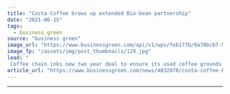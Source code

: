 ```yaml
---
title: "Costa Coffee brews up extended Bio-bean partnership"
date: "2021-06-15"
tags: 
  - business green
source: "business green"
image_url: "https://www.businessgreen.com/api/v1/wps/feb177b/0a70bcb7-9e14-40d3-95af-9276dada2fbd/2/Bio-Bean-14-08-1934468-1000px-185x114.jpg"
image_fp: "/assets/img/post_thumbnails/129.jpg"
lead: "
 Coffee chain inks new two year deal to ensure its used coffee grounds are recycled, delivering significant emissions savings in the process ..."
article_url: "https://www.businessgreen.com/news/4032870/costa-coffee-brews-extended-bio-bean-partnership"
---
```


---
